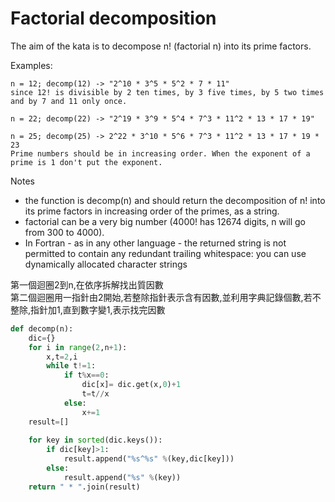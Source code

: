 # Factorial decomposition

The aim of the kata is to decompose n! (factorial n) into its prime factors.

Examples:
```
n = 12; decomp(12) -> "2^10 * 3^5 * 5^2 * 7 * 11"
since 12! is divisible by 2 ten times, by 3 five times, by 5 two times and by 7 and 11 only once.

n = 22; decomp(22) -> "2^19 * 3^9 * 5^4 * 7^3 * 11^2 * 13 * 17 * 19"

n = 25; decomp(25) -> 2^22 * 3^10 * 5^6 * 7^3 * 11^2 * 13 * 17 * 19 * 23
Prime numbers should be in increasing order. When the exponent of a prime is 1 don't put the exponent.
```

Notes
<ul>
    <li>the function is decomp(n) and should return the decomposition of n! into its prime factors in increasing order of the primes, as a string.</li>
	<li>factorial can be a very big number (4000! has 12674 digits, n will go from 300 to 4000).</li>
	<li>In Fortran - as in any other language - the returned string is not permitted to contain any redundant trailing whitespace: you can use dynamically allocated character strings</li>
	
</ul>




<sol>第一個迴圈2到n,在依序拆解找出質因數</br>
第二個迴圈用一指針由2開始,若整除指針表示含有因數,並利用字典記錄個數,若不整除,指針加1,直到數字變1,表示找完因數

``` python
def decomp(n):
    dic={}
    for i in range(2,n+1):
        x,t=2,i         
        while t!=1: 
            if t%x==0:
                dic[x]= dic.get(x,0)+1
                t=t//x                
            else:
                x+=1   
    result=[]
	
    for key in sorted(dic.keys()):
        if dic[key]>1: 
            result.append("%s^%s" %(key,dic[key]))
        else:
            result.append("%s" %(key))     
    return " * ".join(result)
```













